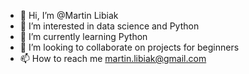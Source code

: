 - 👋 Hi, I’m @Martin Libiak
- 👀 I’m interested in data science and Python
- 🌱 I’m currently learning Python
- 💞️ I’m looking to collaborate on projects for beginners
- 📫 How to reach me martin.libiak@gmail.com

<!---
MgrLibo/MgrLibo is a ✨ special ✨ repository because its `README.md` (this file) appears on your GitHub profile.
You can click the Preview link to take a look at your changes.
--->
